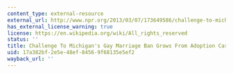 ```yaml
---
content_type: external-resource
external_url: http://www.npr.org/2013/03/07/173649586/challenge-to-michigans-gay-marriage-ban-grows-from-adoption-case
has_external_license_warning: true
license: https://en.wikipedia.org/wiki/All_rights_reserved
status: ''
title: Challenge To Michigan's Gay Marriage Ban Grows From Adoption Case
uid: 17a382bf-2e5e-48ef-8456-9f68135e5ef2
wayback_url: ''
---
```


